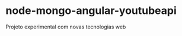 node-mongo-angular-youtubeapi
=============================

Projeto experimental com novas tecnologias web